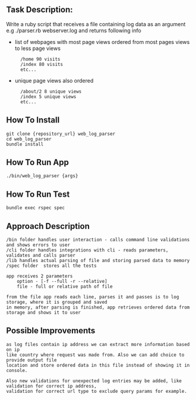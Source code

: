 ## Task Description:
Write a ruby script that receives a file containing log data as an argument
e.g ./parser.rb webserver.log and returns following info

- list of webpages with most page views ordered from most pages views to less page views
        
        /home 90 visits
        /index 80 visits 
        etc...
- unique page views also ordered
        
        /about/2 8 unique views
        /index 5 unique views 
        etc...

## How To Install
``` 
git clone {repository_url} web_log_parser
cd web_log_parser
bundle install
``` 


## How To Run App
``` 
./bin/web_log_parser {args}
```

## How To Run Test
```
bundle exec rspec spec
```

## Approach Description
```
/bin folder handles user interaction - calls command line validations and shows errors to user
/cli folder handles integrations with cli - reads parameters, validates and calls parser
/lib handles actual parsing of file and storing parsed data to memory
/spec folder  stores all the tests

app receives 2 parameters
    option - [-f --full -r --relative]
    file - full or relative path of file
    
from the file app reads each line, parses it and passes is to log storage, where it is grouped and saved
in memory, after parsing is finished, app retrieves ordered data from storage and shows it to user
```

## Possible Improvements
```
as log files contain ip address we can extract more information based on ip
like country where request was made from. Also we can add choice to provide output file
location and store ordered data in this file instead of showing it in console.

Also new validations for unexpected log entries may be added, like validation for correct ip address,
validation for correct url type to exclude query params for example.
```